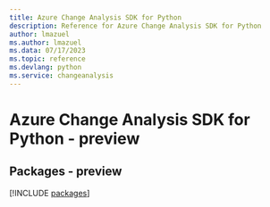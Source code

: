 ```yaml
---
title: Azure Change Analysis SDK for Python
description: Reference for Azure Change Analysis SDK for Python
author: lmazuel
ms.author: lmazuel
ms.data: 07/17/2023
ms.topic: reference
ms.devlang: python
ms.service: changeanalysis
---
```

# Azure Change Analysis SDK for Python - preview
## Packages - preview
[!INCLUDE [packages](change-analysis-index.md)]